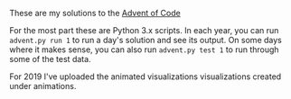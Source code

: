 These are my solutions to the [Advent of Code](https://adventofcode.com/)

For the most part these are Python 3.x scripts.  In each year, you can run `advent.py run 1` to run a day's 
solution and see its output.  On some days where it makes sense, you can also run `advent.py test 1` to run 
through some of the test data.

For 2019 I've uploaded the animated visualizations visualizations created under animations.
